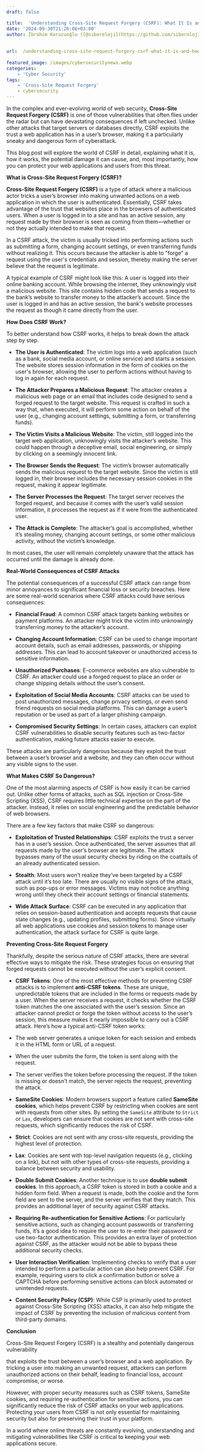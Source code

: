 ```yaml
---
draft: false

title:  'Understanding Cross-Site Request Forgery (CSRF): What It Is and How to Protect Your Web Applications'
date: '2024-09-30T21:26:06+03:00'
author: İbrahim Korucuoğlu ([@siberoloji](https://github.com/siberoloji))
 
 
url:  /understanding-cross-site-request-forgery-csrf-what-it-is-and-how-to-protect-your-web-applications/
 
featured_image: /images/cybersecuritynews.webp
categories:
    - 'Cyber Security'
tags:
    - 'Cross-Site Request Forgery'
    - cybersecurity
---
```



In the complex and ever-evolving world of web security, **Cross-Site Request Forgery (CSRF)** is one of those vulnerabilities that often flies under the radar but can have devastating consequences if left unchecked. Unlike other attacks that target servers or databases directly, CSRF exploits the trust a web application has in a user’s browser, making it a particularly sneaky and dangerous form of cyberattack.



This blog post will explore the world of CSRF in detail, explaining what it is, how it works, the potential damage it can cause, and, most importantly, how you can protect your web applications and users from this threat.





**What is Cross-Site Request Forgery (CSRF)?**



**Cross-Site Request Forgery (CSRF)** is a type of attack where a malicious actor tricks a user’s browser into making unwanted actions on a web application in which the user is authenticated. Essentially, CSRF takes advantage of the trust that websites place in the browsers of authenticated users. When a user is logged in to a site and has an active session, any request made by their browser is seen as coming from them—whether or not they actually intended to make that request.



In a CSRF attack, the victim is usually tricked into performing actions such as submitting a form, changing account settings, or even transferring funds without realizing it. This occurs because the attacker is able to "forge" a request using the user's credentials and session, thereby making the server believe that the request is legitimate.



A typical example of CSRF might look like this: A user is logged into their online banking account. While browsing the internet, they unknowingly visit a malicious website. This site contains hidden code that sends a request to the bank’s website to transfer money to the attacker’s account. Since the user is logged in and has an active session, the bank's website processes the request as though it came directly from the user.





**How Does CSRF Work?**



To better understand how CSRF works, it helps to break down the attack step by step.


* **The User is Authenticated**: The victim logs into a web application (such as a bank, social media account, or online service) and starts a session. The website stores session information in the form of cookies on the user's browser, allowing the user to perform actions without having to log in again for each request.

* **The Attacker Prepares a Malicious Request**: The attacker creates a malicious web page or an email that includes code designed to send a forged request to the target website. This request is crafted in such a way that, when executed, it will perform some action on behalf of the user (e.g., changing account settings, submitting a form, or transferring funds).

* **The Victim Visits a Malicious Website**: The victim, still logged into the target web application, unknowingly visits the attacker’s website. This could happen through a deceptive email, social engineering, or simply by clicking on a seemingly innocent link.

* **The Browser Sends the Request**: The victim’s browser automatically sends the malicious request to the target website. Since the victim is still logged in, their browser includes the necessary session cookies in the request, making it appear legitimate.

* **The Server Processes the Request**: The target server receives the forged request, and because it comes with the user’s valid session information, it processes the request as if it were from the authenticated user.

* **The Attack is Complete**: The attacker’s goal is accomplished, whether it’s stealing money, changing account settings, or some other malicious activity, without the victim’s knowledge.




In most cases, the user will remain completely unaware that the attack has occurred until the damage is already done.





**Real-World Consequences of CSRF Attacks**



The potential consequences of a successful CSRF attack can range from minor annoyances to significant financial loss or security breaches. Here are some real-world scenarios where CSRF attacks could have serious consequences:


* **Financial Fraud**: A common CSRF attack targets banking websites or payment platforms. An attacker might trick the victim into unknowingly transferring money to the attacker’s account.

* **Changing Account Information**: CSRF can be used to change important account details, such as email addresses, passwords, or shipping addresses. This can lead to account takeover or unauthorized access to sensitive information.

* **Unauthorized Purchases**: E-commerce websites are also vulnerable to CSRF. An attacker could use a forged request to place an order or change shipping details without the user’s consent.

* **Exploitation of Social Media Accounts**: CSRF attacks can be used to post unauthorized messages, change privacy settings, or even send friend requests on social media platforms. This can damage a user’s reputation or be used as part of a larger phishing campaign.

* **Compromised Security Settings**: In certain cases, attackers can exploit CSRF vulnerabilities to disable security features such as two-factor authentication, making future attacks easier to execute.




These attacks are particularly dangerous because they exploit the trust between a user’s browser and a website, and they can often occur without any visible signs to the user.





**What Makes CSRF So Dangerous?**



One of the most alarming aspects of CSRF is how easily it can be carried out. Unlike other forms of attacks, such as SQL injection or Cross-Site Scripting (XSS), CSRF requires little technical expertise on the part of the attacker. Instead, it relies on social engineering and the predictable behavior of web browsers.



There are a few key factors that make CSRF so dangerous:


* **Exploitation of Trusted Relationships**: CSRF exploits the trust a server has in a user’s session. Once authenticated, the server assumes that all requests made by the user’s browser are legitimate. The attack bypasses many of the usual security checks by riding on the coattails of an already authenticated session.

* **Stealth**: Most users won’t realize they’ve been targeted by a CSRF attack until it’s too late. There are usually no visible signs of the attack, such as pop-ups or error messages. Victims may not notice anything wrong until they check their account settings or financial statements.

* **Wide Attack Surface**: CSRF can be executed in any application that relies on session-based authentication and accepts requests that cause state changes (e.g., updating profiles, submitting forms). Since virtually all web applications use cookies and session tokens to manage user authentication, the attack surface for CSRF is quite large.






**Preventing Cross-Site Request Forgery**



Thankfully, despite the serious nature of CSRF attacks, there are several effective ways to mitigate the risk. These strategies focus on ensuring that forged requests cannot be executed without the user’s explicit consent.


* **CSRF Tokens**: One of the most effective methods for preventing CSRF attacks is to implement **anti-CSRF tokens**. These are unique, unpredictable tokens that are included in the forms or requests made by a user. When the server receives a request, it checks whether the CSRF token matches the one associated with the user’s session. Since an attacker cannot predict or forge the token without access to the user’s session, this measure makes it nearly impossible to carry out a CSRF attack. Here’s how a typical anti-CSRF token works:



* The web server generates a unique token for each session and embeds it in the HTML form or URL of a request.

* When the user submits the form, the token is sent along with the request.

* The server verifies the token before processing the request. If the token is missing or doesn’t match, the server rejects the request, preventing the attack.



* **SameSite Cookies**: Modern browsers support a feature called **SameSite cookies**, which helps prevent CSRF by restricting when cookies are sent with requests from other sites. By setting the `SameSite` attribute to `Strict` or `Lax`, developers can ensure that cookies are not sent with cross-site requests, which significantly reduces the risk of CSRF.



* **Strict**: Cookies are not sent with any cross-site requests, providing the highest level of protection.

* **Lax**: Cookies are sent with top-level navigation requests (e.g., clicking on a link), but not with other types of cross-site requests, providing a balance between security and usability.



* **Double Submit Cookies**: Another technique is to use **double submit cookies**. In this approach, a CSRF token is stored in both a cookie and a hidden form field. When a request is made, both the cookie and the form field are sent to the server, and the server verifies that they match. This provides an additional layer of security against CSRF attacks.

* **Requiring Re-authentication for Sensitive Actions**: For particularly sensitive actions, such as changing account passwords or transferring funds, it’s a good idea to require the user to re-enter their password or use two-factor authentication. This provides an extra layer of protection against CSRF, as the attacker would not be able to bypass these additional security checks.

* **User Interaction Verification**: Implementing checks to verify that a user intended to perform a particular action can also help prevent CSRF. For example, requiring users to click a confirmation button or solve a CAPTCHA before performing sensitive actions can block automated or unintended requests.

* **Content Security Policy (CSP)**: While CSP is primarily used to protect against Cross-Site Scripting (XSS) attacks, it can also help mitigate the impact of CSRF by preventing the inclusion of malicious content from third-party domains.






**Conclusion**



Cross-Site Request Forgery (CSRF) is a stealthy and potentially dangerous vulnerability



that exploits the trust between a user’s browser and a web application. By tricking a user into making an unwanted request, attackers can perform unauthorized actions on their behalf, leading to financial loss, account compromise, or worse.



However, with proper security measures such as CSRF tokens, SameSite cookies, and requiring re-authentication for sensitive actions, you can significantly reduce the risk of CSRF attacks on your web applications. Protecting your users from CSRF is not only essential for maintaining security but also for preserving their trust in your platform.



In a world where online threats are constantly evolving, understanding and mitigating vulnerabilities like CSRF is critical to keeping your web applications secure.
